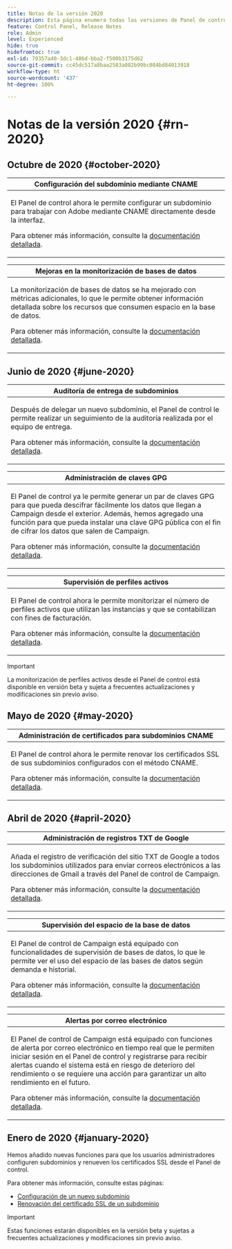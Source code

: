 ```yaml
---
title: Notas de la versión 2020
description: Esta página enumera todas las versiones de Panel de control de 2020.
feature: Control Panel, Release Notes
role: Admin
level: Experienced
hide: true
hidefromtoc: true
exl-id: 70357a40-3dc1-486d-bba2-f500b3175d62
source-git-commit: cc45dc517a8baa2583a082b99bc084bd84013918
workflow-type: ht
source-wordcount: '437'
ht-degree: 100%

---
```


# Notas de la versión 2020 {#rn-2020}

## Octubre de 2020 {#october-2020}

<table>
<thead>
<tr>
<th><strong>Configuración del subdominio mediante CNAME</strong><br/></th>
</tr>
</thead>
<tbody>
<tr>
<td>
<p>El Panel de control ahora le permite configurar un subdominio para trabajar con Adobe mediante CNAME directamente desde la interfaz.</p><p>Para obtener más información, consulte la <a href="../subdomains-certificates/using/setting-up-new-subdomain.md">documentación detallada</a>.</p>
</td>
</tr>
</tbody>
</table>

<table>
<thead>
<tr>
<th><strong>Mejoras en la monitorización de bases de datos</strong><br/></th>
</tr>
</thead>
<tbody>
<tr>
<td>
<p>La monitorización de bases de datos se ha mejorado con métricas adicionales, lo que le permite obtener información detallada sobre los recursos que consumen espacio en la base de datos.</p><p>Para obtener más información, consulte la <a href="../performance-monitoring/using/database-monitoring.md">documentación detallada</a>.</p>
</td>
</tr>
</tbody>
</table>

## Junio de 2020 {#june-2020}

<table>
<thead>
<tr>
<th><strong>Auditoría de entrega de subdominios</strong><br/></th>
</tr>
</thead>
<tbody>
<tr>
<td>
<p>Después de delegar un nuevo subdominio, el Panel de control le permite realizar un seguimiento de la auditoría realizada por el equipo de entrega.</p><p>Para obtener más información, consulte la <a href="../subdomains-certificates/using/setting-up-new-subdomain.md">documentación detallada</a>.</p>
</td>
</tr>
</tbody>
</table>

<table>
<thead>
<tr>
<th><strong>Administración de claves GPG</strong><br/></th>
</tr>
</thead>
<tbody>
<tr>
<td>
<p>El Panel de control ya le permite generar un par de claves GPG para que pueda descifrar fácilmente los datos que llegan a Campaign desde el exterior. Además, hemos agregado una función para que pueda instalar una clave GPG pública con el fin de cifrar los datos que salen de Campaign.</p><p>Para obtener más información, consulte la <a href="../instances-settings/using/gpg-keys-management.md">documentación detallada</a>.</p>
</td>
</tr>
</tbody>
</table>

<table>
<thead>
<tr>
<th><strong>Supervisión de perfiles activos</strong><br/></th>
</tr>
</thead>
<tbody>
<tr>
<td>
<p>El Panel de control ahora le permite monitorizar el número de perfiles activos que utilizan las instancias y que se contabilizan con fines de facturación.</p><p>Para obtener más información, consulte la <a href="../performance-monitoring/using/active-profiles-monitoring.md">documentación detallada</a>.</p>
</td>
</tr>
</tbody>
</table>

>[!IMPORTANT]
>
>La monitorización de perfiles activos desde el Panel de control está disponible en versión beta y sujeta a frecuentes actualizaciones y modificaciones sin previo aviso.

## Mayo de 2020 {#may-2020}

<table>
<thead>
<tr>
<th><strong>Administración de certificados para subdominios CNAME</strong><br/></th>
</tr>
</thead>
<tbody>
<tr>
<td>
<p>El Panel de control ahora le permite renovar los certificados SSL de sus subdominios configurados con el método CNAME.</p><p>Para obtener más información, consulte la <a href="../subdomains-certificates/using/renewing-subdomain-certificate.md">documentación detallada</a>.</p>
</td>
</tr>
</tbody>
</table>

## Abril de 2020 {#april-2020}

<table>
<thead>
<tr>
<th><strong>Administración de registros TXT de Google</strong><br/></th>
</tr>
</thead>
<tbody>
<tr>
<td>
<p>Añada el registro de verificación del sitio TXT de Google a todos los subdominios utilizados para enviar correos electrónicos a las direcciones de Gmail a través del Panel de control de Campaign.</p><p>Para obtener más información, consulte la <a href="../subdomains-certificates/using/managing-txt-records.md">documentación detallada</a>.</p>
</td>
</tr>
</tbody>
</table>

<table>
<thead>
<tr>
<th><strong>Supervisión del espacio de la base de datos</strong><br/></th>
</tr>
</thead>
<tbody>
<tr>
<td>
<p>El Panel de control de Campaign está equipado con funcionalidades de supervisión de bases de datos, lo que le permite ver el uso del espacio de las bases de datos según demanda e historial.</p><p>Para obtener más información, consulte la <a href="../performance-monitoring/using/database-monitoring.md">documentación detallada</a>.</p>
</td>
</tr>
</tbody>
</table>

<table>
<thead>
<tr>
<th><strong>Alertas por correo electrónico</strong><br/></th>
</tr>
</thead>
<tbody>
<tr>
<td>
<p>El Panel de control de Campaign está equipado con funciones de alerta por correo electrónico en tiempo real que le permiten iniciar sesión en el Panel de control y registrarse para recibir alertas cuando el sistema está en riesgo de deterioro del rendimiento o se requiere una acción para garantizar un alto rendimiento en el futuro.</p><p>Para obtener más información, consulte la <a href="../performance-monitoring/using/email-alerting.md">documentación detallada</a>.</p>
</td>
</tr>
</tbody>
</table>

## Enero de 2020 {#january-2020}

Hemos añadido nuevas funciones para que los usuarios administradores configuren subdominios y renueven los certificados SSL desde el Panel de control.

Para obtener más información, consulte estas páginas:
* [ Configuración de un nuevo subdominio](../subdomains-certificates/using/setting-up-new-subdomain.md)
* [Renovación del certificado SSL de un subdominio](../subdomains-certificates/using/renewing-subdomain-certificate.md)

>[!IMPORTANT]
>
>Estas funciones estarán disponibles en la versión beta y sujetas a frecuentes actualizaciones y modificaciones sin previo aviso.
